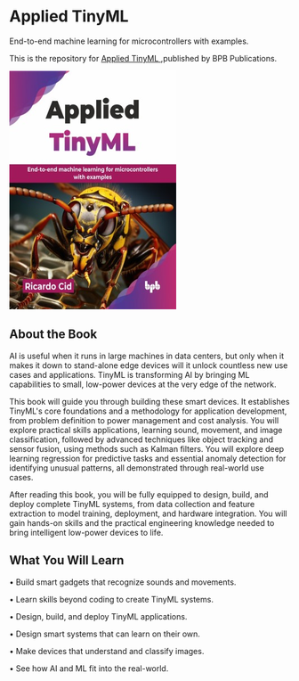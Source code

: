 # Applied TinyML

End-to-end machine learning for microcontrollers with examples.

This is the repository for [Applied TinyML
](https://bpbonline.com/products/applied-tinyml?variant=44654944878792),published by BPB Publications.

<img src="9789365890716.jpg">

## About the Book
AI is useful when it runs in large machines in data centers, but only when it makes it down to stand-alone edge devices will it unlock countless new use cases and applications. TinyML is transforming AI by bringing ML capabilities to small, low-power devices at the very edge of the network.

This book will guide you through building these smart devices. It establishes TinyML's core foundations and a methodology for application development, from problem definition to power management and cost analysis.  You will explore practical skills applications, learning sound, movement, and image classification, followed by advanced techniques like object tracking and sensor fusion, using methods such as Kalman filters. You will explore deep learning regression for predictive tasks and essential anomaly detection for identifying unusual patterns, all demonstrated through real-world use cases.

After reading this book, you will be fully equipped to design, build, and deploy complete TinyML systems, from data collection and feature extraction to model training, deployment, and hardware integration. You will gain hands-on skills and the practical engineering knowledge needed to bring intelligent low-power devices to life.

## What You Will Learn
• Build smart gadgets that recognize sounds and movements.

• Learn skills beyond coding to create TinyML systems.

• Design, build, and deploy TinyML applications.

• Design smart systems that can learn on their own.

• Make devices that understand and classify images.

• See how AI and ML fit into the real-world.
